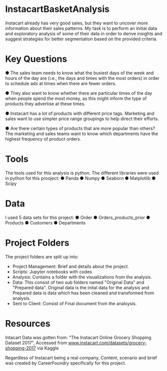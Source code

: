 # InstacartBasketAnalysis
Instacart already has very good sales, but they want to uncover more information about their sales patterns. My task is to perform an initial data and exploratory analysis of some of their data in order to derive insights and suggest strategies for better segmentation based on the provided criteria.

# Key Questions
● The sales team needs to know what the busiest days of the week and hours of the day are (i.e., the days and times with the most orders) in order to schedule ads at times when there are fewer orders.

● They also want to know whether there are particular times of the day when people spend the most money, as this might inform the type of products they advertise at these times.

● Instacart has a lot of products with different price tags. Marketing and sales want to use simpler price range groupings to help direct their efforts.

● Are there certain types of products that are more popular than others? The marketing and sales teams want to know which departments have the highest frequency of product orders.

# Tools
The tools used for this analysis is python. The different libraries were used in python fot this prooject: 
● Panda
● Numpy
● Seaborn
● Matplotlib
● Scipy

# Data
I used 5 data sets for this project: 
● Order 
● Orders_products_prior
● Products
● Customers 
● Departments

# Project Folders 
The project folders are split up into: 
 - Project Management: Brief and details about the project.
 - Scripts: Jupyter notebooks with codes
 - Analysis: Contains a folder with the visualizations from the analysis.
 - Data: This consist of two sub folders named "Original Data" and "Prepared data". Original data is the inital data for the analysis and Prepared data is data which has been cleaned and transformed from analysis.
 - Sent to Client: Consist of Final document from the analsysis.

# Resources 
Intacart Data was gotten from: 
“The Instacart Online Grocery Shopping
Dataset 2017”, Accessed from www.instacart.com/datasets/grocery-shopping-2017 via Kaggle

Regardless of Instacart being a real company, Content, scenario and brief was created by CareerFoundry specifically for this project. 
